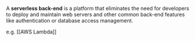 A **serverless back-end** is a platform that eliminates the need for developers to deploy and maintain web servers and other common back-end features like authentication or database access management.

e.g. [[AWS Lambda]]